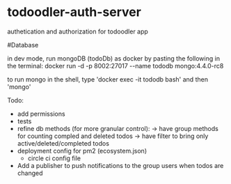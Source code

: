 # todoodler-auth-server
authetication and authorization for todoodler app

#Database

in dev mode, run mongoDB (todoDb) as docker by pasting the following in the terminal:
docker run -d -p 8002:27017 --name tododb mongo:4.4.0-rc8

to run mongo in the shell, type 'docker exec -it tododb bash' and then 'mongo'

Todo:
- add permissions
- tests
- refine db methods (for more granular control):
  -> have group methods for counting compled and deleted todos
  -> have filter to bring only active/deleted/completed todos
- deployment config for pm2 (ecosystem.json)
  - circle ci config file
- Add a publisher to push notifications to the group users when todos are changed